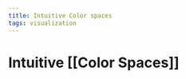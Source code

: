 ```yaml
---
title: Intuitive Color spaces
tags: visualization
---
```


# Intuitive [[Color Spaces]]
















































